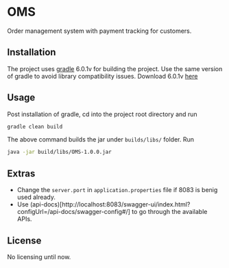 # OMS
Order management system with payment tracking for customers.

## Installation
The project uses [gradle](https://gradle.org/) 6.0.1v for building the project. Use the same version of gradle to avoid library compatibility issues. Download 6.0.1v [here](https://gradle.org/next-steps/?version=6.0.1&format=bin)

## Usage
Post installation of gradle, cd into the project root directory and run
```bash
gradle clean build
```
The above command builds the jar under `builds/libs/` folder. Run
```bash
java -jar build/libs/OMS-1.0.0.jar
```

## Extras
* Change the `server.port` in `application.properties` file if 8083 is benig used already. 
* Use (api-docs)[http://localhost:8083/swagger-ui/index.html?configUrl=/api-docs/swagger-config#/] to go through the available APIs.

## License
No licensing until now.